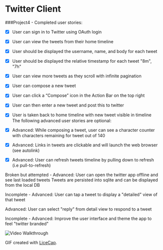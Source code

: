 # Twitter Client

###Project4 - Completed user stories:

* [X] User can sign in to Twitter using OAuth login
* [X] User can view the tweets from their home timeline
* [X] User should be displayed the username, name, and body for each tweet
* [X] User should be displayed the relative timestamp for each tweet "8m", "7h"
* [X] User can view more tweets as they scroll with infinite pagination
* [X] User can compose a new tweet
* [X] User can click a “Compose” icon in the Action Bar on the top right
* [X] User can then enter a new tweet and post this to twitter
* [X] User is taken back to home timeline with new tweet visible in timeline
The following advanced user stories are optional:

* [X] Advanced: While composing a tweet, user can see a character counter with characters remaining for tweet out of 140
* [X] Advanced: Links in tweets are clickable and will launch the web browser (see autolink)
* [X] Advanced: User can refresh tweets timeline by pulling down to refresh (i.e pull-to-refresh)

Broken but attempted - Advanced: User can open the twitter app offline and see last loaded tweets Tweets are persisted into sqlite and can be displayed from the local DB

Incomplete - Advanced: User can tap a tweet to display a "detailed" view of that tweet

Advanced: User can select "reply" from detail view to respond to a tweet

Incomplete - Advanced: Improve the user interface and theme the app to feel "twitter branded"


![Video Walkthrough](https://github.com/samuelhough/insta-android/blob/master/gifs/Twitter1.gif)

GIF created with [LiceCap](http://www.cockos.com/licecap/).
